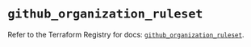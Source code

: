 # `github_organization_ruleset`

Refer to the Terraform Registry for docs: [`github_organization_ruleset`](https://registry.terraform.io/providers/integrations/github/6.3.1/docs/resources/organization_ruleset).
